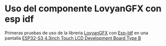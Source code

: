 # Uso del componente LovyanGFX con esp idf 

Primeras pruebas de uso de la libreria [LovyanGFX](https://github.com/lovyan03/LovyanGFX) con [Esp-Idf](https://docs.espressif.com/projects/esp-idf/en/stable/esp32/index.html) en una pantalla [ESP32-S3 4.3inch Touch LCD Development Board Type B](https://www.waveshare.com/esp32-s3-touch-lcd-4.3b.htm)